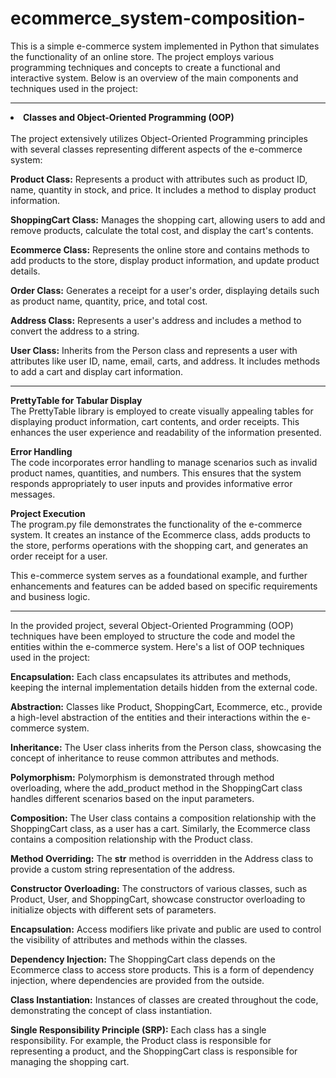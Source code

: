 # ecommerce_system-composition-

This is a simple e-commerce system implemented in Python that simulates the functionality of an online store. The project employs various programming techniques and concepts to create a functional and interactive system. Below is an overview of the main components and techniques used in the project:<hr>

<li><b>Classes and Object-Oriented Programming (OOP)</b></li><br>
    The project extensively utilizes Object-Oriented Programming principles with several classes representing different aspects of the e-commerce system:

<b>Product Class:</b> Represents a product with attributes such as product ID, name, quantity in stock, and price. It includes a method to display product information.

<b>ShoppingCart Class:</b> Manages the shopping cart, allowing users to add and remove products, calculate the total cost, and display the cart's contents.

<b>Ecommerce Class:</b> Represents the online store and contains methods to add products to the store, display product information, and update product details.

<b>Order Class:</b> Generates a receipt for a user's order, displaying details such as product name, quantity, price, and total cost.

<b>Address Class:</b> Represents a user's address and includes a method to convert the address to a string.

<b>User Class:</b> Inherits from the Person class and represents a user with attributes like user ID, name, email, carts, and address. It includes methods to add a cart and display cart information.
<hr>

<b>PrettyTable for Tabular Display</b><br>
The PrettyTable library is employed to create visually appealing tables for displaying product information, cart contents, and order receipts. This enhances the user experience and readability of the information presented.

<b>Error Handling</b><br>
The code incorporates error handling to manage scenarios such as invalid product names, quantities, and numbers. This ensures that the system responds appropriately to user inputs and provides informative error messages.

<b>Project Execution</b><br>
The program.py file demonstrates the functionality of the e-commerce system. It creates an instance of the Ecommerce class, adds products to the store, performs operations with the shopping cart, and generates an order receipt for a user.

This e-commerce system serves as a foundational example, and further enhancements and features can be added based on specific requirements and business logic.

<hr>

In the provided project, several Object-Oriented Programming (OOP) techniques have been employed to structure the code and model the entities within the e-commerce system. Here's a list of OOP techniques used in the project:

<b>Encapsulation:</b>
Each class encapsulates its attributes and methods, keeping the internal implementation details hidden from the external code.

<b>Abstraction:</b>
Classes like Product, ShoppingCart, Ecommerce, etc., provide a high-level abstraction of the entities and their interactions within the e-commerce system.

<b>Inheritance:</b>
The User class inherits from the Person class, showcasing the concept of inheritance to reuse common attributes and methods.

<b>Polymorphism:</b>
Polymorphism is demonstrated through method overloading, where the add_product method in the ShoppingCart class handles different scenarios based on the input parameters.

<b>Composition:</b>
The User class contains a composition relationship with the ShoppingCart class, as a user has a cart. Similarly, the Ecommerce class contains a composition relationship with the Product class.

<b>Method Overriding:</b>
The __str__ method is overridden in the Address class to provide a custom string representation of the address.

<b>Constructor Overloading:</b>
The constructors of various classes, such as Product, User, and ShoppingCart, showcase constructor overloading to initialize objects with different sets of parameters.

<b>Encapsulation:</b>
Access modifiers like private and public are used to control the visibility of attributes and methods within the classes.

<b>Dependency Injection:</b>
The ShoppingCart class depends on the Ecommerce class to access store products. This is a form of dependency injection, where dependencies are provided from the outside.

<b>Class Instantiation:</b>
Instances of classes are created throughout the code, demonstrating the concept of class instantiation.

<b>Single Responsibility Principle (SRP):</b>
Each class has a single responsibility. For example, the Product class is responsible for representing a product, and the ShoppingCart class is responsible for managing the shopping cart.
